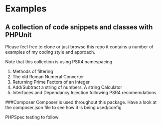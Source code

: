 # Examples
## A collection of code snippets and classes with PHPUnit

Please feel free to clone or just browse this repo it contains a number of examples of my coding style and approach.

Note that this collection is using PSR4 namespacing.


1. Methods of filtering
2. The old Roman Numeral Converter
3. Returning Prime Factors of an Integer
4. Add/Subtract a string of numbers. A string Calculator
5. Interfaces and Dependancy Injection following PSR4 recomemdations

###Composer
Composer is used throughout this package. Have a look at the composer.json file to see how it is being used/config

PHPSpec testing to follow
